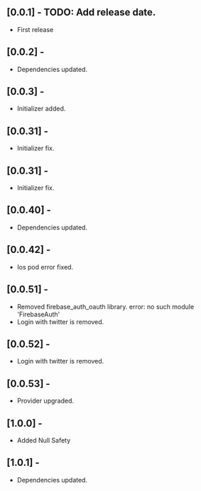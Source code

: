 ## [0.0.1] - TODO: Add release date.
* First release
## [0.0.2] -
* Dependencies updated.
## [0.0.3] -
* Initializer added.
## [0.0.31] -
* Initializer fix.
## [0.0.31] -
* Initializer fix.
## [0.0.40] -
* Dependencies updated.
## [0.0.42] -
* Ios pod error fixed.
## [0.0.51] -
* Removed firebase_auth_oauth library. error: no such module 'FirebaseAuth'
* Login with twitter is removed.
## [0.0.52] -
* Login with twitter is removed.
## [0.0.53] -
* Provider upgraded.
## [1.0.0] -
* Added Null Safety
## [1.0.1] -
* Dependencies updated.
